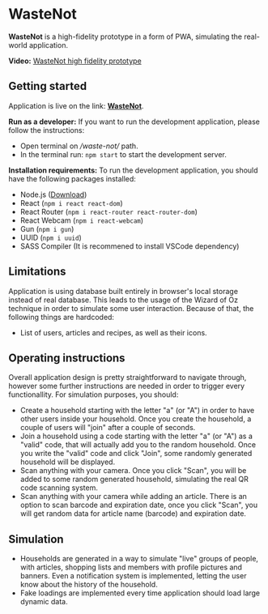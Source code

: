 # WasteNot
**WasteNot** is a high-fidelity prototype in a form of PWA, simulating the real-world application.

**Video:** [WasteNot high fidelity prototype](https://www.youtube.com/watch?v=DlChuqUrb0Q)

## Getting started
Application is live on the link: **[WasteNot](https://drb0r1s.github.io/waste-not/)**.

**Run as a developer:** If you want to run the development application, please follow the instructions:
- Open terminal on */waste-not/* path.
- In the terminal run: `npm start` to start the development server.

**Installation requirements:** To run the development application, you should have the following packages installed:
- Node.js ([Download](https://nodejs.org/en/download))
- React (`npm i react react-dom`)
- React Router (`npm i react-router react-router-dom`)
- React Webcam (`npm i react-webcam`)
- Gun (`npm i gun`)
- UUID (`npm i uuid`)
- SASS Compiler (It is recommened to install VSCode dependency)

## Limitations
Application is using database built entirely in browser's local storage instead of real database. This leads to the usage of the Wizard of Oz technique in order to simulate some user interaction. Because of that, the following things are hardcoded:
- List of users, articles and recipes, as well as their icons.

## Operating instructions
Overall application design is pretty straightforward to navigate through, however some further instructions are needed in order to trigger every functionallity. For simulation purposes, you should:
- Create a household starting with the letter "a" (or "A") in order to have other users inside your household. Once you create the household, a couple of users will "join" after a couple of seconds.
- Join a household using a code starting with the letter "a" (or "A") as a "valid" code, that will actually add you to the random household. Once you write the "valid" code and click "Join", some randomly generated household will be displayed.
- Scan anything with your camera. Once you click "Scan", you will be added to some random generated household, simulating the real QR code scanning system.
- Scan anything with your camera while adding an article. There is an option to scan barcode and expiration date, once you click "Scan", you will get random data for article name (barcode) and expiration date.
## Simulation
- Households are generated in a way to simulate "live" groups of people, with articles, shopping lists and members with profile pictures and banners. Even a notification system is implemented, letting the user know about the history of the household.
- Fake loadings are implemented every time application should load large dynamic data.